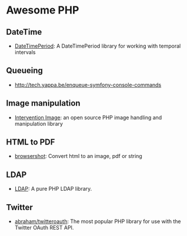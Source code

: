 # Awesome PHP

## DateTime

* [DateTimePeriod](https://github.com/pwm/datetime-period): A DateTimePeriod library for working with temporal intervals

## Queueing

* http://tech.yappa.be/enqueue-symfony-console-commands

## Image manipulation

* [Intervention Image](http://image.intervention.io/): an open source PHP image handling and manipulation library

## HTML to PDF

* [browsershot](https://github.com/spatie/browsershot): Convert html to an image, pdf or string 

## LDAP

* [LDAP](https://github.com/phpDS/LDAP): A pure PHP LDAP library.

## Twitter

* [abraham/twitteroauth](https://github.com/abraham/twitteroauth): The most popular PHP library for use with the Twitter OAuth REST API.
